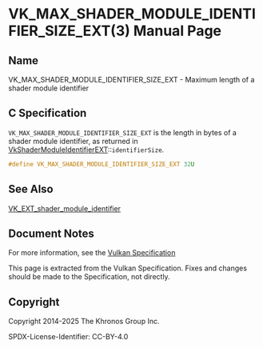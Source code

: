 # VK\_MAX\_SHADER\_MODULE\_IDENTIFIER\_SIZE\_EXT(3) Manual Page

## Name

VK\_MAX\_SHADER\_MODULE\_IDENTIFIER\_SIZE\_EXT - Maximum length of a shader module identifier



## [](#_c_specification)C Specification

`VK_MAX_SHADER_MODULE_IDENTIFIER_SIZE_EXT` is the length in bytes of a shader module identifier, as returned in [VkShaderModuleIdentifierEXT](https://registry.khronos.org/vulkan/specs/latest/man/html/VkShaderModuleIdentifierEXT.html)::`identifierSize`.

```c++
#define VK_MAX_SHADER_MODULE_IDENTIFIER_SIZE_EXT 32U
```

## [](#_see_also)See Also

[VK\_EXT\_shader\_module\_identifier](https://registry.khronos.org/vulkan/specs/latest/man/html/VK_EXT_shader_module_identifier.html)

## [](#_document_notes)Document Notes

For more information, see the [Vulkan Specification](https://registry.khronos.org/vulkan/specs/latest/html/vkspec.html#VK_MAX_SHADER_MODULE_IDENTIFIER_SIZE_EXT)

This page is extracted from the Vulkan Specification. Fixes and changes should be made to the Specification, not directly.

## [](#_copyright)Copyright

Copyright 2014-2025 The Khronos Group Inc.

SPDX-License-Identifier: CC-BY-4.0